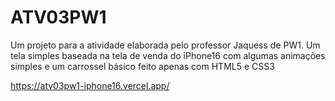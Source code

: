 # ATV03PW1

Um projeto para a atividade elaborada pelo professor Jaquess de PW1.
Um tela simples baseada na tela de venda do iPhone16 com algumas animações simples e um carrossel básico feito 
apenas com HTML5 e CSS3


https://atv03pw1-iphone16.vercel.app/
